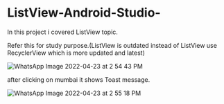 # ListView-Android-Studio-
In this project i covered ListView topic.

Refer this for study purpose.(ListView is outdated instead of ListView use RecyclerView which is more updated and latest)



![WhatsApp Image 2022-04-23 at 2 54 43 PM](https://user-images.githubusercontent.com/101108540/164888746-9ab9201a-cf1a-4ccb-8ad1-83fbf08a9109.jpeg)



after clicking on mumbai it shows Toast message.





![WhatsApp Image 2022-04-23 at 2 55 18 PM](https://user-images.githubusercontent.com/101108540/164888750-956c238b-761c-4ce6-b8b1-0bce5a02fb75.jpeg)
